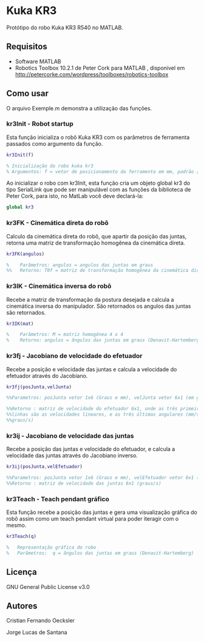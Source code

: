 # Kuka KR3

Protótipo do robo Kuka KR3 R540 no MATLAB.

## Requisitos

- Software MATLAB
- Robotics Toolbox 10.2.1 de Peter Cork para MATLAB , disponível em http://petercorke.com/wordpress/toolboxes/robotics-toolbox

## Como usar

O arquivo Exemple.m demonstra a utilização das funções.

### kr3Init - Robot startup

Esta função inicializa o robô Kuka KR3 com os parâmetros de ferramenta passados como argumento da função.


``` matlab
kr3Init(f)

% Inicialização do robo kuka kr3
% Argumentos: f = vetor de posicionamento da ferramenta em mm, padrão [0 0 0]

```

Ao inicializar o robo com kr3Init, esta função cria um objeto global kr3 do tipo SerialLink que pode ser manipulável com as funções da biblioteca de Peter Cork, para isto, no MatLab você deve declará-la:

``` matlab
global kr3
```

### kr3FK - Cinemática direta do robô

Calculo da cinemática direta do robô, que apartir da posição das juntas, retorna uma matriz de transformação homogênea da cinemática direta.

``` matlab
kr3FK(angulos)

%    Parâmetros: angulos = angulos das juntas em graus
%%   Retorno: T0f = matriz de transformação homogênea da cinemática direta
```

### kr3IK - Cinemática inversa do robô

Recebe a matriz de transformação da postura desejada e calcula a cinemática inversa do manipulador. São retornados os angulos das juntas são retornados.

``` matlab
kr3IK(mat)

%    Parâmetros: M = matriz homogênea 4 x 4
%    Retorno: angulos = ângulos das juntas em graus (Denavit-Hartemberg)
```

### kr3fj - Jacobiano de velocidade do efetuador

Recebe a posição e velocidade das juntas e calcula a velocidade do efetuador através do Jacobiano.

``` matlab
kr3fj(posJunta,velJunta)

%%Parametros: posJunta vetor 1x6 (Graus e mm), velJunta vetor 6x1 (em graus/s)

%%Retorno : matriz de velocidade do efetuador 6x1, onde as três primeiras
%%linhas são as velocidades lineares, e as três últimas angulares (mm/s e
%%graus/s)

```

### kr3ij - Jacobiano de velocidade das juntas


Recebe a posição das juntas e velocidade do efetuador, e calcula a velocidade das juntas através do Jacobiano inverso.

``` matlab
kr3ij(posJunta,velEfetuador)

%%Parametros: posJunta vetor 1x6 (Graus e mm), velEfetuador vetor 6x1 (mm/s e em graus/s)
%%Retorno : matriz de velocidade das juntas 6x1 (graus/s)
```

### kr3Teach - Teach pendant gráfico

Esta função recebe a posição das juntas e gera uma visualização gráfica do robô assim como um teach pendant virtual para poder iteragir com o mesmo.

``` matlab
kr3Teach(q)

%   Representação gráfica do robo
%   Parâmetros:  q = ângulos das juntas em graus (Denavit-Hartemberg)

```

## Licença

GNU General Public License v3.0

## Autores

Cristian Fernando Oecksler

Jorge Lucas de Santana
